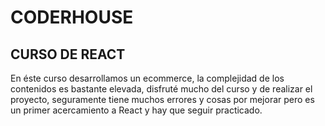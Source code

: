 # CODERHOUSE
## CURSO DE REACT

En éste curso desarrollamos un ecommerce, la complejidad de los contenidos es bastante elevada, disfruté mucho del curso y de realizar el proyecto, seguramente tiene muchos errores y cosas por mejorar pero es un primer acercamiento a React y hay que seguir practicado. 